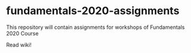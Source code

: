 # fundamentals-2020-assignments
This repository will contain assignments for workshops of Fundamentals 2020 Course

Read wiki!
